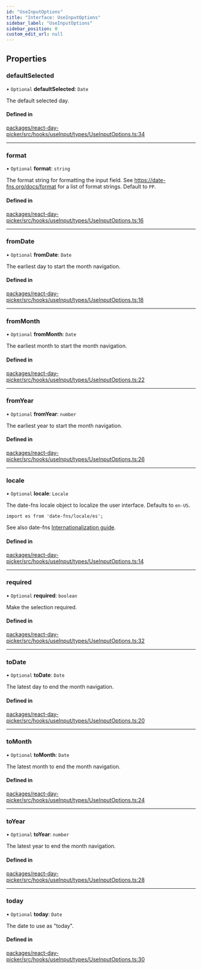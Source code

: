 ```yaml
---
id: "UseInputOptions"
title: "Interface: UseInputOptions"
sidebar_label: "UseInputOptions"
sidebar_position: 0
custom_edit_url: null
---
```


## Properties

### defaultSelected

• `Optional` **defaultSelected**: `Date`

The default selected day.

#### Defined in

[packages/react-day-picker/src/hooks/useInput/types/UseInputOptions.ts:34](https://github.com/gpbl/react-day-picker/blob/b5db746c/packages/react-day-picker/src/hooks/useInput/types/UseInputOptions.ts#L34)

___

### format

• `Optional` **format**: `string`

The format string for formatting the input field. See https://date-fns.org/docs/format for a list of format strings. Default to `PP`.

#### Defined in

[packages/react-day-picker/src/hooks/useInput/types/UseInputOptions.ts:16](https://github.com/gpbl/react-day-picker/blob/b5db746c/packages/react-day-picker/src/hooks/useInput/types/UseInputOptions.ts#L16)

___

### fromDate

• `Optional` **fromDate**: `Date`

The earliest day to start the month navigation.

#### Defined in

[packages/react-day-picker/src/hooks/useInput/types/UseInputOptions.ts:18](https://github.com/gpbl/react-day-picker/blob/b5db746c/packages/react-day-picker/src/hooks/useInput/types/UseInputOptions.ts#L18)

___

### fromMonth

• `Optional` **fromMonth**: `Date`

The earliest month to start the month navigation.

#### Defined in

[packages/react-day-picker/src/hooks/useInput/types/UseInputOptions.ts:22](https://github.com/gpbl/react-day-picker/blob/b5db746c/packages/react-day-picker/src/hooks/useInput/types/UseInputOptions.ts#L22)

___

### fromYear

• `Optional` **fromYear**: `number`

The earliest year to start the month navigation.

#### Defined in

[packages/react-day-picker/src/hooks/useInput/types/UseInputOptions.ts:26](https://github.com/gpbl/react-day-picker/blob/b5db746c/packages/react-day-picker/src/hooks/useInput/types/UseInputOptions.ts#L26)

___

### locale

• `Optional` **locale**: `Locale`

The date-fns locale object to localize the user interface. Defaults to
`en-US`.

```
import es from 'date-fns/locale/es';
```

See also date-fns [Internationalization
guide](https://date-fns.org/docs/I18n).

#### Defined in

[packages/react-day-picker/src/hooks/useInput/types/UseInputOptions.ts:14](https://github.com/gpbl/react-day-picker/blob/b5db746c/packages/react-day-picker/src/hooks/useInput/types/UseInputOptions.ts#L14)

___

### required

• `Optional` **required**: `boolean`

Make the selection required.

#### Defined in

[packages/react-day-picker/src/hooks/useInput/types/UseInputOptions.ts:32](https://github.com/gpbl/react-day-picker/blob/b5db746c/packages/react-day-picker/src/hooks/useInput/types/UseInputOptions.ts#L32)

___

### toDate

• `Optional` **toDate**: `Date`

The latest day to end the month navigation.

#### Defined in

[packages/react-day-picker/src/hooks/useInput/types/UseInputOptions.ts:20](https://github.com/gpbl/react-day-picker/blob/b5db746c/packages/react-day-picker/src/hooks/useInput/types/UseInputOptions.ts#L20)

___

### toMonth

• `Optional` **toMonth**: `Date`

The latest month to end the month navigation.

#### Defined in

[packages/react-day-picker/src/hooks/useInput/types/UseInputOptions.ts:24](https://github.com/gpbl/react-day-picker/blob/b5db746c/packages/react-day-picker/src/hooks/useInput/types/UseInputOptions.ts#L24)

___

### toYear

• `Optional` **toYear**: `number`

The latest year to end the month navigation.

#### Defined in

[packages/react-day-picker/src/hooks/useInput/types/UseInputOptions.ts:28](https://github.com/gpbl/react-day-picker/blob/b5db746c/packages/react-day-picker/src/hooks/useInput/types/UseInputOptions.ts#L28)

___

### today

• `Optional` **today**: `Date`

The date to use as "today".

#### Defined in

[packages/react-day-picker/src/hooks/useInput/types/UseInputOptions.ts:30](https://github.com/gpbl/react-day-picker/blob/b5db746c/packages/react-day-picker/src/hooks/useInput/types/UseInputOptions.ts#L30)
